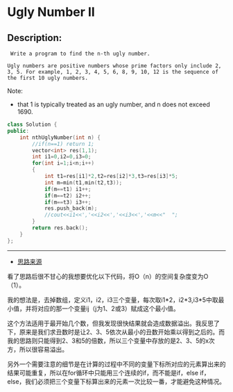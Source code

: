 # Ugly Number II
## Description:
```
 Write a program to find the n-th ugly number.

Ugly numbers are positive numbers whose prime factors only include 2, 3, 5. For example, 1, 2, 3, 4, 5, 6, 8, 9, 10, 12 is the sequence of the first 10 ugly numbers.
```
Note: 

- that 1 is typically treated as an ugly number, and n does not exceed 1690. 
```cpp
class Solution {
public:
    int nthUglyNumber(int n) {
        //if(n==1) return 1;
        vector<int> res(1,1);
        int i1=0,i2=0,i3=0;
        for(int i=1;i<n;i++)
        {
            int t1=res[i1]*2,t2=res[i2]*3,t3=res[i3]*5;
            int m=min(t1,min(t2,t3));
            if(m==t1) i1++;
            if(m==t2) i2++;
            if(m==t3) i3++;
            res.push_back(m);
            //cout<<i1<<','<<i2<<','<<i3<<','<<m<<"  ";
        }
        return res.back();
    }
};
```
***********************
- [思路来源](https://www.cnblogs.com/grandyang/p/4743837.html)

看了思路后很不甘心的我想要优化以下代码，将O（n）的空间复杂度变为O（1）。

我的想法是，去掉数组，定义i1，i2，i3三个变量，每次取i1\*2，i2\*3,i3\*5中取最小值，并将对应的那一个变量ij（j为1、2或3）赋成这个最小值。

这个方法适用于最开始几个数，但我发现很快结果就会造成数据溢出。我反思了下，原来是我们求丑数时是让2、3、5依次从最小的丑数开始乘以得到之后的。而我的思路则只能得到2、3和5的倍数，所以三个变量中存放的是2、3、5的x次方，所以很容易溢出。

另外一个需要注意的细节是在计算的过程中不同的变量下标所对应的元素算出来的结果可能重复，所以在for循环中只能用三个连续的if，而不能是if，else if，else，我们必须把三个变量下标算出来的元素一次比较一番，才能避免这种情况。